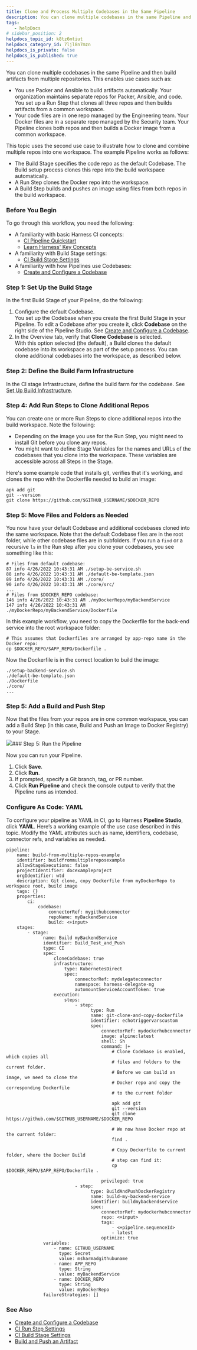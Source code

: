 ```yaml
---
title: Clone and Process Multiple Codebases in the Same Pipeline
description: You can clone multiple codebases in the same Pipeline and then build artifacts from multiple repositories. This enables use cases such as&#58; You use Packer and Ansible to build artifacts automatically.…
tags: 
   - helpDocs
# sidebar_position: 2
helpdocs_topic_id: k8tz6mtiut
helpdocs_category_id: 7ljl8n7mzn
helpdocs_is_private: false
helpdocs_is_published: true
---
```


You can clone multiple codebases in the same Pipeline and then build artifacts from multiple repositories. This enables use cases such as:

* You use Packer and Ansible to build artifacts automatically. Your organization maintains separate repos for Packer, Ansible, and code. You set up a Run Step that clones all three repos and then builds artifacts from a common workspace.
* Your code files are in one repo managed by the Engineering team. Your Docker files are in a separate repo managed by the Security team. Your Pipeline clones both repos and then builds a Docker image from a common workspace.

This topic uses the second use case to illustrate how to clone and combine multiple repos into one workspace. The example Pipeline works as follows:

* The Build Stage specifies the code repo as the default Codebase. The Build setup process clones this repo into the build workspace automatically.
* A Run Step clones the Docker repo into the workspace.
* A Build Step builds and pushes an image using files from both repos in the build workspace.

### Before You Begin

To go through this workflow, you need the following:

* A familiarity with basic Harness CI concepts:
	+ [CI Pipeline Quickstart](https://ngdocs.harness.io/article/x0d77ktjw8-ci-pipeline-quickstart)
	+ [Learn Harness' Key Concepts](https://ngdocs.harness.io/article/hv2758ro4e-learn-harness-key-concepts)
* A familiarity with Build Stage settings:
	+ [CI Build Stage Settings](https://ngdocs.harness.io/article/yn4x8vzw3q)
* A familiarity with how Pipelines use Codebases:
	+ [Create and Configure a Codebase](https://ngdocs.harness.io/article/mozd8b49td)

### Step 1: Set Up the Build Stage

In the first Build Stage of your Pipeline, do the following:

1. Configure the default Codebase.  
You set up the Codebase when you create the first Build Stage in your Pipeline. To edit a Codebase after you create it, click **Codebase** on the right side of the Pipeline Studio. See [Create and Configure a Codebase](https://newdocs.helpdocs.io/article/mozd8b49td).
2. In the Overview tab, verify that **Clone Codebase** is selected.  
With this option selected (the default), a Build clones the default codebase into its workspace as part of the setup process. You can clone additional codebases into the workspace, as described below.

### Step 2: Define the Build Farm Infrastructure

In the CI stage Infrastructure, define the build farm for the codebase. See [Set Up Build Infrastructure](/category/rg8mrhqm95-set-up-build-infrastructure).

### Step 4: Add Run Steps to Clone Additional Repos

You can create one or more Run Steps to clone additional repos into the build workspace. Note the following:

* Depending on the image you use for the Run Step, you might need to install Git before you clone any repos.
* You might want to define Stage Variables for the names and URLs of the codebases that you clone into the workspace. These variables are accessible across all Steps in the Stage.

Here's some example code that installs git, verifies that it's working, and clones the repo with the Dockerfile needed to build an image:


```
apk add git  
git --version  
git clone https://github.com/$GITHUB_USERNAME/$DOCKER_REPO
```
### Step 5: Move Files and Folders as Needed

You now have your default Codebase and additional codebases cloned into the same workspace. Note that the default Codebase files are in the root folder, while other codebase files are in subfolders. If you run a `find` or a recursive `ls` in the Run step after you clone your codebases, you see something like this:


```
# Files from default codebase:  
87 info 4/26/2022 10:43:31 AM ./setup-be-service.sh  
88 info 4/26/2022 10:43:31 AM ./default-be-template.json  
89 info 4/26/2022 10:43:31 AM ./core/  
90 info 4/26/2022 10:43:31 AM ./core/src/  
...  
# Files from $DOCKER_REPO codebase:  
146 info 4/26/2022 10:43:31 AM ./myDockerRepo/myBackendService  
147 info 4/26/2022 10:43:31 AM ./myDockerRepo/myBackendService/Dockerfile
```
In this example workflow, you need to copy the Dockerfile for the back-end service into the root workspace folder:


```
# This assumes that Dockerfiles are arranged by app-repo name in the Docker repo:  
cp $DOCKER_REPO/$APP_REPO/Dockerfile .
```
Now the Dockerfile is in the correct location to build the image:


```
./setup-backend-service.sh  
./default-be-template.json  
./Dockerfile  
./core/  
...
```
### Step 5: Add a Build and Push Step

Now that the files from your repos are in one common workspace, you can add a Build Step (in this case, Build and Push an Image to Docker Registry) to your Stage.

![](https://files.helpdocs.io/i5nl071jo5/articles/k8tz6mtiut/1651013481363/clone-multiple-codebases.png)### Step 5: Run the Pipeline

Now you can run your Pipeline.

1. Click **Save**.
2. Click **Run**.
3. If prompted, specify a Git branch, tag, or PR number.
4. Click **Run Pipeline** and check the console output to verify that the Pipeline runs as intended.

### Configure As Code: YAML

To configure your pipeline as YAML in CI, go to Harness **Pipeline Studio**, click **YAML**. Here’s a working example of the use case described in this topic. Modify the YAML attributes such as name, identifiers, codebase, connector refs, and variables as needed.


```
pipeline:  
    name: build-from-multiple-repos-example  
    identifier: buildfrommultiplereposexample  
    allowStageExecutions: false  
    projectIdentifier: docexampleproject  
    orgIdentifier: wtd  
    description: Git clone, copy Dockerfile from myDockerRepo to workspace root, build image  
    tags: {}  
    properties:  
        ci:  
            codebase:  
                connectorRef: mygithubconnector  
                repoName: myBackendService  
                build: <+input>  
    stages:  
        - stage:  
              name: Build myBackendService  
              identifier: Build_Test_and_Push  
              type: CI  
              spec:  
                  cloneCodebase: true  
                  infrastructure:  
                      type: KubernetesDirect  
                      spec:  
                          connectorRef: mydelegateconnector  
                          namespace: harness-delegate-ng  
                          automountServiceAccountToken: true  
                  execution:  
                      steps:  
                          - step:  
                                type: Run  
                                name: git-clone-and-copy-dockerfile  
                                identifier: echotriggervarscustom  
                                spec:  
                                    connectorRef: mydockerhubconnector  
                                    image: alpine:latest  
                                    shell: Sh  
                                    command: |+  
                                        # Clone Codebase is enabled, which copies all  
                                        # files and folders to the current folder.  
                                        # Before we can build an image, we need to clone the   
                                        # Docker repo and copy the corresponding Dockerfile  
                                        # to the current folder   
  
                                        apk add git  
                                        git --version  
                                        git clone https://github.com/$GITHUB_USERNAME/$DOCKER_REPO  
  
                                        # We now have Docker repo at the current folder:  
                                        find .  
  
                                        # Copy Dockerfile to current folder, where the Docker Build  
                                        # step can find it:  
                                        cp $DOCKER_REPO/$APP_REPO/Dockerfile .  
  
                                    privileged: true  
                          - step:  
                                type: BuildAndPushDockerRegistry  
                                name: build-my-backend-service  
                                identifier: buildmybackendservice  
                                spec:  
                                    connectorRef: mydockerhubconnector  
                                    repo: <+input>  
                                    tags:  
                                        - <+pipeline.sequenceId>  
                                        - latest  
                                    optimize: true  
              variables:  
                  - name: GITHUB_USERNAME  
                    type: Secret  
                    value: msharmadgithubuname  
                  - name: APP_REPO  
                    type: String  
                    value: myBackendService  
                  - name: DOCKER_REPO  
                    type: String  
                    value: myDockerRepo  
              failureStrategies: []
```
### See Also

* [Create and Configure a Codebase](https://newdocs.helpdocs.io/article/mozd8b49td)
* [CI Run Step Settings](https://ngdocs.harness.io/article/1i1ttvftm4)
* [CI Build Stage Settings](https://newdocs.helpdocs.io/article/yn4x8vzw3q)
* [Build and Push an Artifact](https://newdocs.helpdocs.io/article/8l31vtr4hi)

